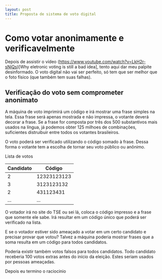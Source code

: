 ```yaml
---
layout: post
title: Proposta de sistema de voto digital
---
```


# Como votar anonimamente e verificavelmente

Depois de assistir o vídeo (https://www.youtube.com/watch?v=LkH2r-sNjQs)[Why eletronic voting is still a bad idea], tento aqui dar meu palpite desinformado. O voto digital não vai ser perfeito, só tem que ser melhor que o foto físico (que também tem suas falhas).

## Verificação do voto sem comprometer anonimato

A máquina de voto imprimirá um código e irá mostrar uma frase simples na tela. Essa frase será apenas mostrada e não impressa, o votante deverá decorar a frase. Se a frase for composta por três dos 500 substantivos mais usados na língua, já podemos obter 125 milhoes de combinações, suficientes distruibuir entre todos os votantes brasileiros. 

O voto poderá ser verificado utilizando o código somado à frase. Dessa forma o votante tem a escolha de tornar seu voto público ou anônimo.

Lista de votos

| Candidato | Código     |
|------------|-------------|
| 2          | 12323123123 |
| 3          | 3123123132  |
| 2          | 431123431   |
| ...        | ...         |

O votador irá no site do TSE ou sei lá, coloca o código impresso e a frase que somente ele sabe. Irá resultar em um código único que poderá ser verificado na lista.

E se o votador estiver sido ameaçado a votar em um certo candidato e precisar provar que votou?
Talvez a máquina poderia mostrar frases que a soma resulta em um código para todos candidatos.

Poderia existir também votos falsos para todos candidatos. Todo candidato receberia 100 votos extras antes do início da eleição. Estes seriam usados por pessoas ameaçadas.


Depois eu termino o raciocinio
